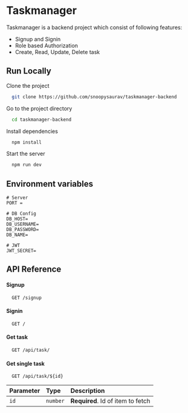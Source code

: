 # Taskmanager

Taskmanager is a backend project which consist of following features:

- Signup and Signin
- Role based Authorization
- Create, Read, Update, Delete task

## Run Locally

Clone the project

```bash
  git clone https://github.com/snoopysaurav/taskmanager-backend
```

Go to the project directory

```bash
  cd taskmanager-backend
```

Install dependencies

```bash
  npm install
```

Start the server

```bash
  npm run dev
```

## Environment variables

```
# Server
PORT =

# DB Config
DB_HOST=
DB_USERNAME=
DB_PASSWORD=
DB_NAME=

# JWT
JWT_SECRET=
```

## API Reference

#### Signup

```http
  GET /signup
```

#### Signin

```http
  GET /
```

#### Get task

```http
  GET /api/task/
```

#### Get single task

```http
  GET /api/task/${id}
```

| Parameter | Type     | Description                       |
| :-------- | :------- | :-------------------------------- |
| `id`      | `number` | **Required**. Id of item to fetch |
